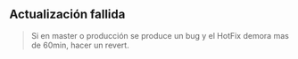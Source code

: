 ##  Actualización fallida

> Si en master o producción se produce un bug y el HotFix demora mas de 60min, hacer un revert.

